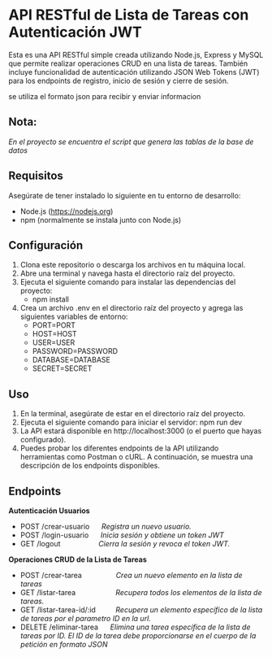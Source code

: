 # API RESTful de Lista de Tareas con Autenticación JWT
Esta es una API RESTful simple creada utilizando Node.js, Express y MySQL que permite realizar operaciones CRUD en una lista de tareas. También incluye funcionalidad de autenticación utilizando JSON Web Tokens (JWT) para los endpoints de registro, inicio de sesión y cierre de sesión.

se utiliza el formato json para recibir y enviar informacion

## Nota:

 *En el proyecto se encuentra el script que genera las tablas de la base de datos*

## Requisitos
Asegúrate de tener instalado lo siguiente en tu entorno de desarrollo:

- Node.js (https://nodejs.org)
- npm (normalmente se instala junto con Node.js)


## Configuración
1. Clona este repositorio o descarga los archivos en tu máquina local.
2. Abre una terminal y navega hasta el directorio raíz del proyecto.
3. Ejecuta el siguiente comando para instalar las dependencias del proyecto:
    - npm install
4. Crea un archivo .env en el directorio raíz del proyecto y agrega las siguientes variables de entorno:
    - PORT=PORT
    - HOST=HOST
    - USER=USER
    - PASSWORD=PASSWORD
    - DATABASE=DATABASE
    - SECRET=SECRET


## Uso
1. En la terminal, asegúrate de estar en el directorio raíz del proyecto.
2. Ejecuta el siguiente comando para iniciar el servidor:
    npm run dev
3. La API estará disponible en http://localhost:3000 (o el puerto que hayas configurado).
4. Puedes probar los diferentes endpoints de la API utilizando herramientas como Postman o cURL. A continuación, se muestra una descripción de los endpoints disponibles.

## Endpoints

**Autenticación Usuarios**

- POST /crear-usuario &nbsp;&nbsp;&nbsp;&nbsp; *Registra un nuevo usuario.*
- POST /login-usuario &nbsp;&nbsp;&nbsp;&nbsp; *Inicia sesión y obtiene un token JWT*
- GET /logout &nbsp;&nbsp;&nbsp;&nbsp;&nbsp;&nbsp;&nbsp;&nbsp;&nbsp;&nbsp;&nbsp;&nbsp;&nbsp;&nbsp;&nbsp;&nbsp;&nbsp; *Cierra la sesión y revoca el token JWT.*

**Operaciones CRUD de la Lista de Tareas**

- POST /crear-tarea &nbsp;&nbsp;&nbsp;&nbsp;&nbsp;&nbsp;&nbsp;&nbsp;&nbsp;&nbsp;&nbsp;&nbsp;&nbsp;&nbsp;&nbsp; *Crea un nuevo elemento en la lista de tareas*
- GET /listar-tarea &nbsp;&nbsp;&nbsp;&nbsp;&nbsp;&nbsp;&nbsp;&nbsp;&nbsp;&nbsp;&nbsp;&nbsp;&nbsp;&nbsp;&nbsp;&nbsp;&nbsp;&nbsp; *Recupera todos los elementos de la lista de tareas.*
- GET /listar-tarea-id/:id &nbsp;&nbsp;&nbsp;&nbsp;&nbsp;&nbsp;&nbsp;&nbsp; *Recupera un elemento específico de la lista de tareas por el parametro ID en la url.*
- DELETE /eliminar-tarea &nbsp;&nbsp;&nbsp;&nbsp; *Elimina una tarea específica de la lista de tareas por ID. El ID de la tarea debe proporcionarse en el cuerpo de la petición en formato JSON*

